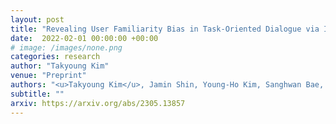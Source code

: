 ```yaml
---
layout: post
title: "Revealing User Familiarity Bias in Task-Oriented Dialogue via Interactive Evaluation"
date:  2022-02-01 00:00:00 +00:00
# image: /images/none.png
categories: research
author: "Takyoung Kim"
venue: "Preprint"
authors: "<u>Takyoung Kim</u>, Jamin Shin, Young-Ho Kim, Sanghwan Bae, Sungdong Kim"
subtitle: ""
arxiv: https://arxiv.org/abs/2305.13857
---
```


